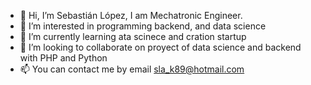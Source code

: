 - 👋 Hi, I’m Sebastián López, I am Mechatronic Engineer.
- 👀 I’m interested in programming backend, and data science
- 🌱 I’m currently learning ata scinece and cration startup
- 💞️ I’m looking to collaborate on proyect of data science and backend with PHP and Python
- 📫 You can contact me by email sla_k89@hotmail.com

